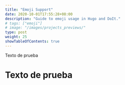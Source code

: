 ```yaml
---
title: "Emoji Support"
date: 2020-10-01T17:55:28+08:00
description: "Guide to emoji usage in Hugo and DoIt."
# tags: ["emoji"]
# image: "/images/projects_previews/"
type: post
weight: 25
showTableOfContents: true
---
```


Texto de prueba

# Texto de prueba 
